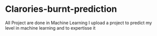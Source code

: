 # Clarories-burnt-prediction
All Project are done in Machine Learning
I upload a project to predict my level in machine learning and to expertisse it


